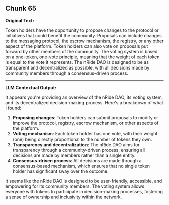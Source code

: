 ## Chunk 65

**Original Text:**

Token holders have the opportunity to propose changes to the protocol or initiatives that could benefit the
community. Proposals can include changes to the messaging protocol, the escrow mechanism, the registry,
or any other aspect of the platform. Token holders can also vote on proposals put forward by other members
of the community. The voting system is based on a one-token, one-vote principle, meaning that the weight
of each token is equal to the vote it represents. The nRide DAO is designed to be as transparent and decentralized as possible, with all decisions made by
community members through a consensus-driven process.

---

**LLM Contextual Output:**

It appears you're providing an overview of the nRide DAO, its voting system, and its decentralized decision-making process. Here's a breakdown of what I found:

1. **Proposing changes**: Token holders can submit proposals to modify or improve the protocol, registry, escrow mechanism, or other aspects of the platform.
2. **Voting mechanism**: Each token holder has one vote, with their weight (one) being directly proportional to the number of tokens they own.
3. **Transparency and decentralization**: The nRide DAO aims for transparency through a community-driven process, ensuring all decisions are made by members rather than a single entity.
4. **Consensus-driven process**: All decisions are made through a consensus-based mechanism, which ensures that no single token holder has significant sway over the outcome.

It seems like the nRide DAO is designed to be user-friendly, accessible, and empowering for its community members. The voting system allows everyone with tokens to participate in decision-making processes, fostering a sense of ownership and inclusivity within the network.
